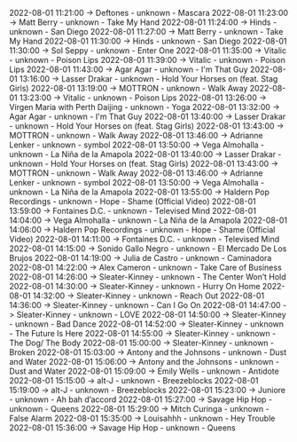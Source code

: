 2022-08-01 11:21:00 -> Deftones - unknown - Mascara
2022-08-01 11:23:00 -> Matt Berry - unknown - Take My Hand
2022-08-01 11:24:00 -> Hinds - unknown - San Diego
2022-08-01 11:27:00 -> Matt Berry - unknown - Take My Hand
2022-08-01 11:30:00 -> Hinds - unknown - San Diego
2022-08-01 11:30:00 -> Sol Seppy - unknown - Enter One
2022-08-01 11:35:00 -> Vitalic - unknown - Poison Lips
2022-08-01 11:39:00 -> Vitalic - unknown - Poison Lips
2022-08-01 11:43:00 -> Agar Agar - unknown - I'm That Guy
2022-08-01 13:16:00 -> Lasser Drakar - unknown - Hold Your Horses on (feat. Stag Girls)
2022-08-01 13:19:00 -> MOTTRON - unknown - Walk Away
2022-08-01 13:23:00 -> Vitalic - unknown - Poison Lips
2022-08-01 13:26:00 -> Virgen Maria with Perth Daijing - unknown - Yoga
2022-08-01 13:32:00 -> Agar Agar - unknown - I'm That Guy
2022-08-01 13:40:00 -> Lasser Drakar - unknown - Hold Your Horses on (feat. Stag Girls)
2022-08-01 13:43:00 -> MOTTRON - unknown - Walk Away
2022-08-01 13:46:00 -> Adrianne Lenker - unknown - symbol
2022-08-01 13:50:00 -> Vega Almohalla - unknown - La Niña de la Amapola
2022-08-01 13:40:00 -> Lasser Drakar - unknown - Hold Your Horses on (feat. Stag Girls)
2022-08-01 13:43:00 -> MOTTRON - unknown - Walk Away
2022-08-01 13:46:00 -> Adrianne Lenker - unknown - symbol
2022-08-01 13:50:00 -> Vega Almohalla - unknown - La Niña de la Amapola
2022-08-01 13:55:00 -> Haldern Pop Recordings - unknown - Hope - Shame (Official Video)
2022-08-01 13:59:00 -> Fontaines D.C. - unknown - Televised Mind
2022-08-01 14:04:00 -> Vega Almohalla - unknown - La Niña de la Amapola
2022-08-01 14:06:00 -> Haldern Pop Recordings - unknown - Hope - Shame (Official Video)
2022-08-01 14:11:00 -> Fontaines D.C. - unknown - Televised Mind
2022-08-01 14:15:00 -> Sonido Gallo Negro - unknown - El Mercado De Los Brujos
2022-08-01 14:19:00 -> Julia de Castro - unknown - Caminadora
2022-08-01 14:22:00 -> Alex Cameron - unknown - Take Care of Business
2022-08-01 14:26:00 -> Sleater-Kinney - unknown - The Center Won’t Hold
2022-08-01 14:30:00 -> Sleater-Kinney - unknown - Hurry On Home
2022-08-01 14:32:00 -> Sleater-Kinney - unknown - Reach Out
2022-08-01 14:36:00 -> Sleater-Kinney - unknown - Can I Go On
2022-08-01 14:47:00 -> Sleater-Kinney - unknown - LOVE
2022-08-01 14:50:00 -> Sleater-Kinney - unknown - Bad Dance
2022-08-01 14:52:00 -> Sleater-Kinney - unknown - The Future Is Here
2022-08-01 14:55:00 -> Sleater-Kinney - unknown - The Dog/ The Body
2022-08-01 15:00:00 -> Sleater-Kinney - unknown - Broken
2022-08-01 15:03:00 -> Antony and the Johnsons - unknown - Dust and Water
2022-08-01 15:06:00 -> Antony and the Johnsons - unknown - Dust and Water
2022-08-01 15:09:00 -> Emily Wells - unknown - Antidote
2022-08-01 15:15:00 -> alt-J - unknown - Breezeblocks
2022-08-01 15:19:00 -> alt-J - unknown - Breezeblocks
2022-08-01 15:23:00 -> Juniore - unknown - Ah bah d’accord
2022-08-01 15:27:00 -> Savage Hip Hop - unknown - Queens
2022-08-01 15:29:00 -> Mitch Curinga - unknown - False Alarm
2022-08-01 15:35:00 -> Louisahhh - unknown - Hey Trouble
2022-08-01 15:36:00 -> Savage Hip Hop - unknown - Queens

